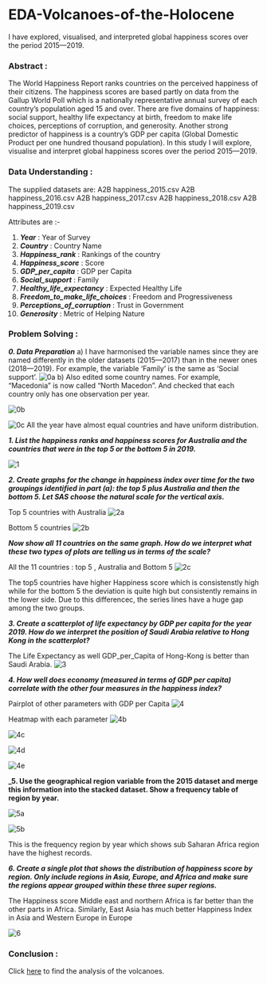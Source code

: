 # EDA-Volcanoes-of-the-Holocene
I have explored, visualised, and interpreted global happiness scores over the period 2015—2019.

### Abstract :

The World Happiness Report ranks countries on the perceived happiness of their citizens. The happiness scores are based partly on data from the Gallup World Poll which is a nationally representative annual survey of each country’s population aged 15 and over.
There are five domains of happiness: social support, healthy life expectancy at birth, freedom to make life choices, perceptions of corruption, and generosity. Another strong predictor of happiness is a country’s GDP per capita (Global Domestic Product per one hundred thousand population).
In this study I will explore, visualise and interpret global happiness scores over the period 2015—2019.

### Data Understanding :

The supplied datasets are:
A2B happiness_2015.csv
A2B happiness_2016.csv
A2B happiness_2017.csv
A2B happiness_2018.csv
A2B happiness_2019.csv

Attributes are :-
1. **_Year_** : Year of Survey
2. **_Country_** : Country Name
3. **_Happiness_rank_** : Rankings of the country
4. **_Happiness_score_** : Score
5. **_GDP_per_capita_** : GDP per Capita
6. **_Social_support_** : Family
7. **_Healthy_life_expectancy_** : Expected Healthy Life
8. **_Freedom_to_make_life_choices_** : Freedom and Progressiveness
9. **_Perceptions_of_corruption_** : Trust in Government
10. **_Generosity_** : Metric of Helping Nature


### Problem Solving :

**_0. Data Preparation_**
    a) I have harmonised the variable names since they are named differently in the older datasets (2015—2017) than in the newer ones (2018—2019). For example, the variable ‘Family’ is the same as ‘Social support’.
![0a](https://github.com/AbhishekKumar-0311/Micro-Projects/blob/main/EDA-Global-Happiness-Index/png/0a.png)
    b) Also edited some country names. For example, “Macedonia” is now called “North Macedon”. And checked that each country only has one observation per year.

![0b](https://github.com/AbhishekKumar-0311/Micro-Projects/blob/main/EDA-Global-Happiness-Index/png/0b.png)

![0c](https://github.com/AbhishekKumar-0311/Micro-Projects/blob/main/EDA-Global-Happiness-Index/png/0c.png)
All the year have almost equal countries and have uniform distribution.

**_1. List the happiness ranks and happiness scores for Australia and the countries that were in the top 5 or the bottom 5 in 2019._**

![1](https://github.com/AbhishekKumar-0311/Micro-Projects/blob/main/EDA-Global-Happiness-Index/png/1.png)

**_2. Create graphs for the change in happiness index over time for the two groupings identified in part (a): the top 5 plus Australia and then the bottom 5. Let SAS choose the natural scale for the vertical axis._**

Top 5 countries with Australia
![2a](https://github.com/AbhishekKumar-0311/Micro-Projects/blob/main/EDA-Global-Happiness-Index/png/2a.png)

Bottom 5 countries
![2b](https://github.com/AbhishekKumar-0311/Micro-Projects/blob/main/EDA-Global-Happiness-Index/png/2b.png)


**_Now show all 11 countries on the same graph. How do we interpret what these two types of plots are telling us in terms of the scale?_**

All the 11 countries : top 5 , Australia and Bottom 5
![2c](https://github.com/AbhishekKumar-0311/Micro-Projects/blob/main/EDA-Global-Happiness-Index/png/2c.png)

The top5 countries have higher Happiness score which is consistenstly high while for the bottom 5 the deviation is quite high but consistently remains in the lower side.
Due to this differencec, the series lines have a huge gap among the two groups.

**_3. Create a scatterplot of life expectancy by GDP per capita for the year 2019. How do we interpret the position of Saudi Arabia relative to Hong Kong in the scatterplot?_**

The Life Expectancy as well GDP_per_Capita of Hong-Kong is better than Saudi Arabia.
![3](https://github.com/AbhishekKumar-0311/Micro-Projects/blob/main/EDA-Global-Happiness-Index/png/3.png)

**_4. How well does economy (measured in terms of GDP per capita) correlate with the other four measures in the happiness index?_**

Pairplot of other parameters with GDP per Capita
![4](https://github.com/AbhishekKumar-0311/Micro-Projects/blob/main/EDA-Global-Happiness-Index/png/4.png)

Heatmap with each parameter
![4b](https://github.com/AbhishekKumar-0311/Micro-Projects/blob/main/EDA-Global-Happiness-Index/png/4b.png)

![4c](https://github.com/AbhishekKumar-0311/Micro-Projects/blob/main/EDA-Global-Happiness-Index/png/4c.png)

![4d](https://github.com/AbhishekKumar-0311/Micro-Projects/blob/main/EDA-Global-Happiness-Index/png/4d.png)

![4e](https://github.com/AbhishekKumar-0311/Micro-Projects/blob/main/EDA-Global-Happiness-Index/png/4e.png)

**_5. Use the geographical region variable from the 2015 dataset and merge this information into the stacked dataset. Show a frequency table of region by year.**

![5a](https://github.com/AbhishekKumar-0311/Micro-Projects/blob/main/EDA-Global-Happiness-Index/png/5a.png)

![5b](https://github.com/AbhishekKumar-0311/Micro-Projects/blob/main/EDA-Global-Happiness-Index/png/5b.png)

This is the frequency region by year which shows sub Saharan Africa region have the highest records.

**_6. Create a single plot that shows the distribution of happiness score by region. Only include regions in Asia, Europe, and Africa and make sure the regions appear grouped within these three super regions._**

The Happiness score Middle east and northern Africa is far better than the other parts in Africa.
Similarly, East Asia has much better Happiness Index in Asia and Western Europe in Europe

![6](https://github.com/AbhishekKumar-0311/Micro-Projects/blob/main/EDA-Global-Happiness-Index/png/6.png)


### Conclusion :

Click [here](https://github.com/AbhishekKumar-0311/Micro-Projects/blob/main/EDA-Global-Happiness-Index/AnalysisResult/AnalysisDocument.docx) to find the analysis of the volcanoes.
